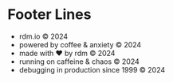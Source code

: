 # Footer Lines

- rdm.io © 2024
- powered by coffee & anxiety © 2024
- made with ♥ by rdm © 2024
- running on caffeine & chaos © 2024
- debugging in production since 1999 © 2024
